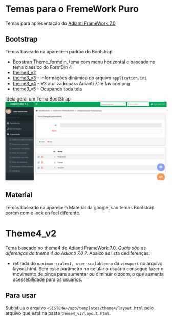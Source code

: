 # Temas para o FremeWork Puro
Temas para apresentação do [Adianti FrameWork 7.0](https://www.adianti.com.br/)

## Bootstrap
Temas baseado na aparecem padrão do Bootstrap
* [Boostrap Theme_formdin](framework_puro/bootstrap_theme_formdin.md), tema com menu horizontal e baseado no tema classico do FormDin 4
* [theme3_v2](framework_puro/bootstrap_theme3_v2.md) 
* [theme3_v3](framework_puro/bootstrap_theme3_v3.md) - Informações dinâmica do arquivo `application.ini`
* [theme3_v4](framework_puro/bootstrap_theme3_v4.md) - V3 atulizado para Adianti 7.1 e favicon.png
* [theme3_v5](framework_puro/bootstrap_theme3_v5.md) - Ocupando toda tela


Ideia geral um Tema BootStrap
![theme_bootstrap](img/theme_bootstrap.png)

## Material
Temas baseado na aparecem Material da google, são temas Bootstrap porém com o lock en feel diferente.


# Theme4_v2
Tema baseado no theme4 do Adianti FrameWork 7.0, *Quais são as diferenças do theme 4 do Adianti 7.0 ?*. Abaixo as lista dediferenças:

* retirada do `maximum-scale=1, user-scalable=no` da `viewport` no arquivo layout.html. Sem esse parâmetro no celular o usuário consegue fazer o movimento de pinça para aumentar ou diminuir o zoom, o que aumenta acessebilidade para os usuários.

## Para usar 
Subistiua o arquivo `<SISTEMA>/app/templates/theme4/layout.html` pelo arquivo que está na pasta `theme4_v2/layout.html`.